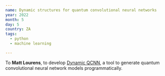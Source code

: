 ```yaml
---
name: Dynamic structures for quantum convolutional neural networks
year: 2022
month: 5
day: 5
country: ZA
tags:
  - python
  - machine learning

---
```

 To **Matt Lourens**, to develop [Dynamic QCNN](https://github.com/matt-lourens/dynamic-qcnn), a tool to generate quantum convolutional neural network models programmatically.
